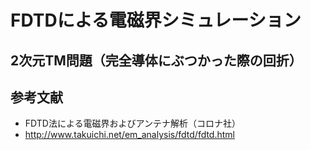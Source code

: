# FDTDによる電磁界シミュレーション

## 2次元TM問題（完全導体にぶつかった際の回折）


## 参考文献

- FDTD法による電磁界およびアンテナ解析（コロナ社）
- http://www.takuichi.net/em_analysis/fdtd/fdtd.html